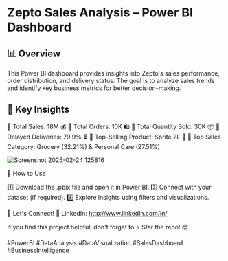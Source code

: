 # Zepto Sales Analysis – Power BI Dashboard
## 📊 Overview
This Power BI dashboard provides insights into Zepto's sales performance, order distribution, and delivery status. The goal is to analyze sales trends and identify key business metrics for better decision-making.

## 📌 Key Insights

🔹 Total Sales: 18M 💰
🔹 Total Orders: 10K 🛍️
🔹 Total Quantity Sold: 30K 📦
🔹 Delayed Deliveries: 79.9% ⏳
🔹 Top-Selling Product: Sprite 2L 🥤
🔹 Top Sales Category: Grocery (32.21%) & Personal Care (27.51%)

![Screenshot 2025-02-24 125816](https://github.com/user-attachments/assets/1e1816a9-756d-4c1d-9e6b-80a3e61143af)



🚀 How to Use

1️⃣ Download the .pbix file and open it in Power BI.
2️⃣ Connect with your dataset (if required).
3️⃣ Explore insights using filters and visualizations.

📢 Let's Connect!
🔗 LinkedIn: http://www.linkedin.com/in/

If you find this project helpful, don't forget to ⭐ Star the repo! 😊

#PowerBI #DataAnalysis #DataVisualization #SalesDashboard #BusinessIntelligence 
